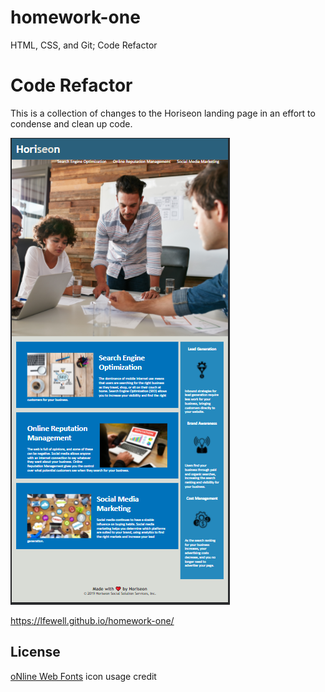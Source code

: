 # homework-one
HTML, CSS, and Git; Code Refactor
# Code Refactor

This is a collection of changes to the Horiseon landing page in an effort to condense and clean up code.

![Screenshot of the deployed webpage](./assets/images/screenshot.jpg)

https://lfewell.github.io/homework-one/



## License
<a href="http://www.onlinewebfonts.com">oNline Web Fonts</a> icon usage credit